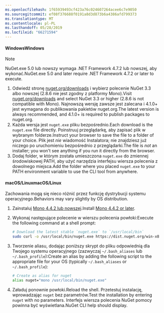 ```yaml
---
ms.openlocfilehash: 1f65939493cf423a76c024607264acee6c7e9050
ms.sourcegitcommit: ef08f376688f0191a8d3d873b6a4386afd799373
ms.translationtype: MT
ms.contentlocale: pl-PL
ms.lasthandoff: 05/28/2019
ms.locfileid: "66271594"
---
```

#### <a name="windows"></a><span data-ttu-id="15677-101">Windows</span><span class="sxs-lookup"><span data-stu-id="15677-101">Windows</span></span>

> [!Note]
> <span data-ttu-id="15677-102">NuGet.exe 5.0 lub nowszy wymaga .NET Framework 4.7.2 lub nowszej, aby wykonać.</span><span class="sxs-lookup"><span data-stu-id="15677-102">NuGet.exe 5.0 and later require .NET Framework 4.7.2 or later to execute.</span></span>

1. <span data-ttu-id="15677-103">Odwiedź stronę [nuget.org/downloads](https://nuget.org/downloads) i wybierz polecenie NuGet 3.3 albo nowszej (2.8.6 nie jest zgodny z platformy Mono).</span><span class="sxs-lookup"><span data-stu-id="15677-103">Visit [nuget.org/downloads](https://nuget.org/downloads) and select NuGet 3.3 or higher (2.8.6 is not compatible with Mono).</span></span> <span data-ttu-id="15677-104">Najnowszą wersję zawsze jest zalecana i 4.1.0+ jest wymagana do publikowania pakietów nuget.org.</span><span class="sxs-lookup"><span data-stu-id="15677-104">The latest version is always recommended, and 4.1.0+ is required to publish packages to nuget.org.</span></span>
1. <span data-ttu-id="15677-105">Każda wersja jest `nuget.exe` pliku bezpośrednio.</span><span class="sxs-lookup"><span data-stu-id="15677-105">Each download is the `nuget.exe` file directly.</span></span> <span data-ttu-id="15677-106">Poinstruuj przeglądarkę, aby zapisać plik w wybranym folderze.</span><span class="sxs-lookup"><span data-stu-id="15677-106">Instruct your browser to save the file to a folder of your choice.</span></span> <span data-ttu-id="15677-107">Plik jest *nie* wiadomość Instalatora; nie znajdziesz już niczego po uruchomieniu bezpośrednio z przeglądarki.</span><span class="sxs-lookup"><span data-stu-id="15677-107">The file is *not* an installer; you won't see anything if you run it directly from the browser.</span></span>
1. <span data-ttu-id="15677-108">Dodaj folder, w którym została umieszczona `nuget.exe` do zmiennej środowiskowej PATH, aby użyć narzędzia interfejsu wiersza polecenia z dowolnego miejsca.</span><span class="sxs-lookup"><span data-stu-id="15677-108">Add the folder where you placed `nuget.exe` to your PATH environment variable to use the CLI tool from anywhere.</span></span>

#### <a name="macoslinux"></a><span data-ttu-id="15677-109">macOS/Linux</span><span class="sxs-lookup"><span data-stu-id="15677-109">macOS/Linux</span></span>

<span data-ttu-id="15677-110">Zachowania mogą się nieco różnić przez funkcję dystrybucji systemu operacyjnego.</span><span class="sxs-lookup"><span data-stu-id="15677-110">Behaviors may vary slightly by OS distribution.</span></span>

1. <span data-ttu-id="15677-111">Zainstaluj [Mono 4.4.2 lub nowszej](http://www.mono-project.com/docs/getting-started/install/).</span><span class="sxs-lookup"><span data-stu-id="15677-111">Install [Mono 4.4.2 or later](http://www.mono-project.com/docs/getting-started/install/).</span></span>

1. <span data-ttu-id="15677-112">Wykonaj następujące polecenie w wierszu polecenia powłoki:</span><span class="sxs-lookup"><span data-stu-id="15677-112">Execute the following command at a shell prompt:</span></span>

    ```bash
    # Download the latest stable `nuget.exe` to `/usr/local/bin`
    sudo curl -o /usr/local/bin/nuget.exe https://dist.nuget.org/win-x86-commandline/latest/nuget.exe
    ```

1. <span data-ttu-id="15677-113">Tworzenie aliasu, dodając poniższy skrypt do pliku odpowiednią dla Twojego systemu operacyjnego (zazwyczaj `~/.bash_aliases` lub `~/.bash_profile`):</span><span class="sxs-lookup"><span data-stu-id="15677-113">Create an alias by adding the following script to the appropriate file for your OS (typically `~/.bash_aliases` or `~/.bash_profile`):</span></span>

    ```bash
    # Create as alias for nuget
    alias nuget="mono /usr/local/bin/nuget.exe"
    ```

1. <span data-ttu-id="15677-114">Załaduj ponownie powłoki.</span><span class="sxs-lookup"><span data-stu-id="15677-114">Reload the shell.</span></span>  <span data-ttu-id="15677-115">Przetestuj instalację, wprowadzając `nuget` bez parametrów.</span><span class="sxs-lookup"><span data-stu-id="15677-115">Test the installation by entering `nuget` with no parameters.</span></span> <span data-ttu-id="15677-116">Interfejs wiersza polecenia NuGet pomocy powinna być wyświetlana.</span><span class="sxs-lookup"><span data-stu-id="15677-116">NuGet CLI help should display.</span></span>
